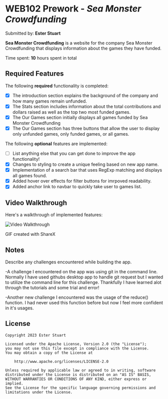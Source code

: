 # WEB102 Prework - *Sea Monster Crowdfunding*

Submitted by: **Ester Stuart**

**Sea Monster Crowdfunding** is a website for the company Sea Monster Crowdfunding that displays information about the games they have funded.

Time spent: **10** hours spent in total

## Required Features

The following **required** functionality is completed:

* [x] The introduction section explains the background of the company and how many games remain unfunded.
* [x] The Stats section includes information about the total contributions and dollars raised as well as the top two most funded games.
* [x] The Our Games section initially displays all games funded by Sea Monster Crowdfunding
* [x] The Our Games section has three buttons that allow the user to display only unfunded games, only funded games, or all games.

The following **optional** features are implemented:

* [ ] List anything else that you can get done to improve the app functionality!
* [x] Changes to styling to create a unique feeling based on new app name.
* [x] Implementation of a search bar that uses RegExp matching and displays all games found.
* [x] Added hover over effects for filter buttons for imrpoved readability.
* [x] Added anchor link to navbar to quickly take user to games list.

## Video Walkthrough

Here's a walkthrough of implemented features:

<img src='assets/walkthrough.gif' title='Video Walkthrough' width='' alt='Video Walkthrough' />

<!-- Replace this with whatever GIF tool you used! -->
GIF created with ShareX
<!-- Recommended tools:
[Kap](https://getkap.co/) for macOS
[ScreenToGif](https://www.screentogif.com/) for Windows
[peek](https://github.com/phw/peek) for Linux. -->

## Notes

Describe any challenges encountered while building the app.

-A challenge I encountered on the app was using git in the command line. Normally I have used githubs desktop app to handle git request but I wanted to utilize the command line for this challenge. Thankfully I have learned alot through the tutorials and some trial and error!

-Another new challenge I encountered was the usage of the reduce() function. I had never used this function before but now I feel more confident in it's usages.

## License

    Copyright 2023 Ester Stuart

    Licensed under the Apache License, Version 2.0 (the "License");
    you may not use this file except in compliance with the License.
    You may obtain a copy of the License at

        http://www.apache.org/licenses/LICENSE-2.0

    Unless required by applicable law or agreed to in writing, software
    distributed under the License is distributed on an "AS IS" BASIS,
    WITHOUT WARRANTIES OR CONDITIONS OF ANY KIND, either express or implied.
    See the License for the specific language governing permissions and
    limitations under the License.
